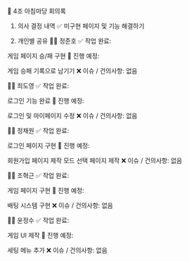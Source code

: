 📌 4조 아침마당 회의록
1. 의사 결정 내역
✅ 미구현 페이지 및 기능 해결하기

2. 개인별 공유
👨‍💻 정준호
✅ 작업 완료:

게임 페이지 승/패 구현
🚀 진행 예정:

게임 승패 기록으로 남기기
❌ 이슈 / 건의사항: 없음

👨‍💻 최도영
✅ 작업 완료:

로그인 기능 완료
🚀 진행 예정:

로그인 및 마이페이지 수정
❌ 이슈 / 건의사항: 없음

👩‍💻 정채원
✅ 작업 완료:

로그인 페이지 구현
🚀 진행 예정:

회원가입 페이지 제작
모드 선택 페이지 제작
❌ 이슈 / 건의사항: 없음

👨‍💻 조혁근
✅ 작업 완료:

게임 페이지 구현
🚀 진행 예정:

배팅 시스템 구현
❌ 이슈 / 건의사항: 없음

👨‍💻 윤정수
✅ 작업 완료:

게임 UI 제작
🚀 진행 예정:

세팅 메뉴 추가
❌ 이슈 / 건의사항: 없음
